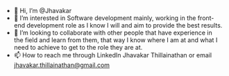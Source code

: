 - 👋 Hi, I’m @Jhavakar
- 👀 I’m interested in Software development mainly, working in the front-end development role as I know I will and aim to provide the best results. 
- 💞️ I’m looking to collaborate with other people that have experience in the field and learn from them, that way I know where I am at and what I need to achieve to get to the role they are at. 
- 📫 How to reach me through LinkedIn Jhavakar Thillainathan or email jhavakar.thillainathan@gmail.com

<!---
Jhavakar/Jhavakar is a ✨ special ✨ repository because its `README.md` (this file) appears on your GitHub profile.
You can click the Preview link to take a look at your changes.
--->
